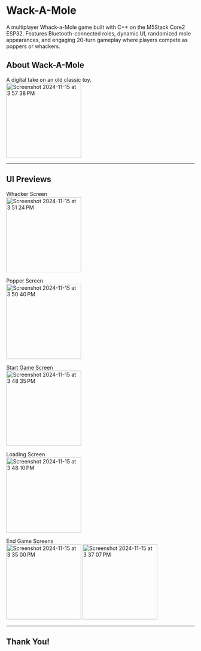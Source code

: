# Wack-A-Mole
A multiplayer Whack-a-Mole game built with C++ on the M5Stack Core2 ESP32. Features Bluetooth-connected roles, dynamic UI, randomized mole appearances, and engaging 20-turn gameplay where players compete as poppers or whackers.

## About Wack-A-Mole 

A digital take on an old classic toy. <br>
<img width="200" alt="Screenshot 2024-11-15 at 3 57 38 PM" src="https://github.com/user-attachments/assets/adda60e7-da92-4489-9d1b-942f619d6c38">

---

## UI Previews
<!-- wacker -->
Whacker Screen <br>
<img width="200" alt="Screenshot 2024-11-15 at 3 51 24 PM" src="https://github.com/user-attachments/assets/377dfa6f-8493-4c1a-a8b4-fc3746a2be4f">
<!-- popper -->
Popper  Screen <br>
<img width="200" alt="Screenshot 2024-11-15 at 3 50 40 PM" src="https://github.com/user-attachments/assets/2a7a6179-9fa7-4d6a-9aba-32e40baea40d">
<!-- start game -->
Start Game Screen <br>
<img width="200" alt="Screenshot 2024-11-15 at 3 48 35 PM" src="https://github.com/user-attachments/assets/76adcbb4-cfe4-4f5c-83f8-f6bfcb179428">
<!-- laoding -->
Loading Screen <br>
<img width="200" alt="Screenshot 2024-11-15 at 3 48 10 PM" src="https://github.com/user-attachments/assets/2e1c2755-ce1a-445c-841a-c5293444e2e1">
<!-- end game -->
End Game Screens<br>
<img width="200" alt="Screenshot 2024-11-15 at 3 35 00 PM" src="https://github.com/user-attachments/assets/d46ee535-b774-4027-9afe-07784dae3e9e">
<img width="200" alt="Screenshot 2024-11-15 at 3 37 07 PM" src="https://github.com/user-attachments/assets/e92e780b-5708-41a4-bccc-259107197df5">

---

## Thank You!
